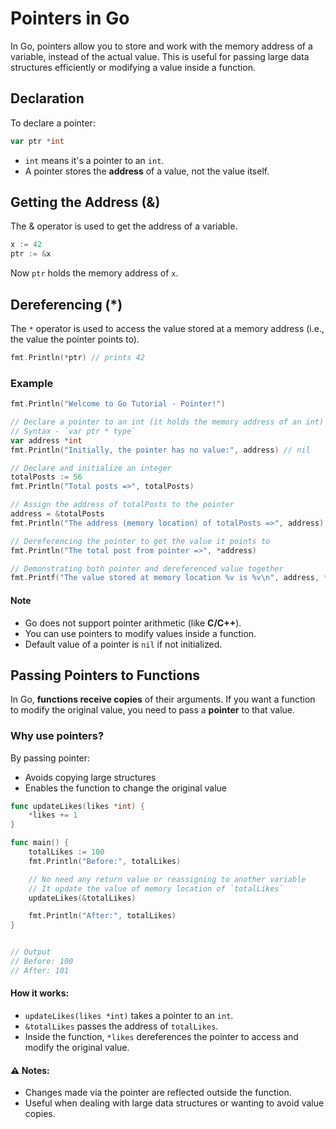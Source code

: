 # Pointers in Go

In Go, pointers allow you to store and work with the memory address of a variable, instead of the actual value. This is useful for passing large data structures efficiently or modifying a value inside a function.

## Declaration
To declare a pointer:


```go
var ptr *int
```
- `int` means it's a pointer to an `int`.
- A pointer stores the **address** of a value, not the value itself.


## Getting the Address (&)
The & operator is used to get the address of a variable.

```go
x := 42
ptr := &x
```
Now `ptr` holds the memory address of `x`.


## Dereferencing (*)
The `*` operator is used to access the value stored at a memory address (i.e., the value the pointer points to).

```go
fmt.Println(*ptr) // prints 42
```

### Example

```go
fmt.Println("Welcome to Go Tutorial - Pointer!")

// Declare a pointer to an int (it holds the memory address of an int)
// Syntax - `var ptr * type`
var address *int
fmt.Println("Initially, the pointer has no value:", address) // nil

// Declare and initialize an integer
totalPosts := 56
fmt.Println("Total posts =>", totalPosts)

// Assign the address of totalPosts to the pointer
address = &totalPosts
fmt.Println("The address (memory location) of totalPosts =>", address)

// Dereferencing the pointer to get the value it points to
fmt.Println("The total post from pointer =>", *address)

// Demonstrating both pointer and dereferenced value together
fmt.Printf("The value stored at memory location %v is %v\n", address, *address)
```


#### Note
- Go does not support pointer arithmetic (like **C/C++**).
- You can use pointers to modify values inside a function.
- Default value of a pointer is `nil` if not initialized.



## Passing Pointers to Functions
In Go, **functions receive copies** of their arguments. If you want a function to modify the original value, you need to pass a **pointer** to that value.

### Why use pointers?
By passing pointer:
- Avoids copying large structures
- Enables the function to change the original value

```go
func updateLikes(likes *int) {
    *likes += 1
}

func main() {
    totalLikes := 100
    fmt.Println("Before:", totalLikes)

    // No need any return value or reassigning to another variable
    // It update the value of memory location of `totalLikes`
    updateLikes(&totalLikes)

    fmt.Println("After:", totalLikes)
}


// Output
// Before: 100
// After: 101
```


#### How it works:
- `updateLikes(likes *int)` takes a pointer to an `int`.
- `&totalLikes` passes the address of `totalLikes`.
- Inside the function, `*likes` dereferences the pointer to access and modify the original value.

#### ⚠️ Notes:
- Changes made via the pointer are reflected outside the function.
- Useful when dealing with large data structures or wanting to avoid value copies.